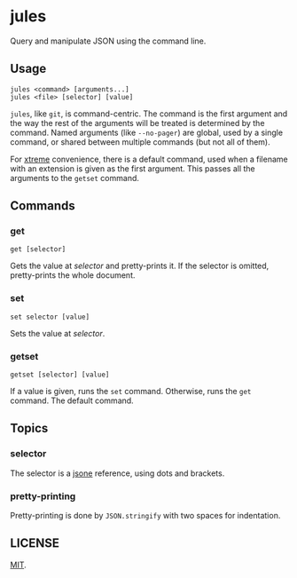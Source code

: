 # jules

Query and manipulate JSON using the command line.

## Usage

```
jules <command> [arguments...]
jules <file> [selector] [value]
```

`jules`, like `git`, is command-centric. The command is the first argument
and the way the rest of the arguments will be treated is determined by the
command. Named arguments (like `--no-pager`) are global, used by a single
command, or shared between multiple commands (but not all of them).

For [xtreme](http://cloudatlas.wikia.com/wiki/An_Orison_of_Sonmi-451)
convenience, there is a default command, used when a filename with an
extension is given as the first argument. This passes all the arguments to
the `getset` command.

## Commands

### get

```
get [selector]
```

Gets the value at *selector* and pretty-prints it. If the selector is
omitted, pretty-prints the whole document.

### set

```
set selector [value]
```

Sets the value at *selector*.

### getset

```
getset [selector] [value]
```

If a value is given, runs the `set` command. Otherwise, runs the `get`
command. The default command.

## Topics

### selector

The selector is a [jsone](https://github.com/benatkin/jsone) reference,
using dots and brackets.

### pretty-printing

Pretty-printing is done by `JSON.stringify` with two spaces for
indentation.

## LICENSE

[MIT](http://bat.mit-license.org/).
